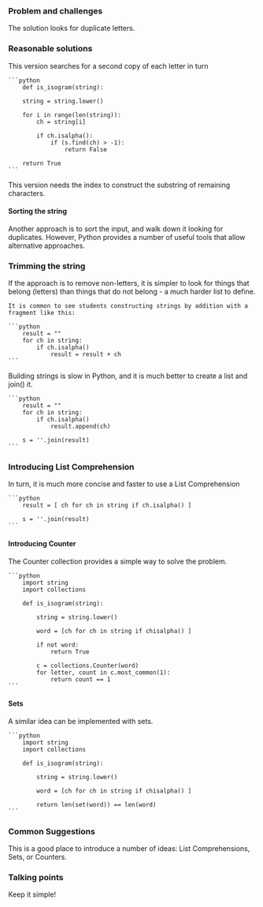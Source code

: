 ### Problem and challenges

The solution looks for duplicate letters.

### Reasonable solutions
	
This version searches for a second copy of each letter in turn
	
	```python
        def is_isogram(string):

        string = string.lower()

        for i in range(len(string)):
            ch = string[i]

            if ch.isalpha():
                if (s.find(ch) > -1):
                    return False

        return True
	```
	
This version needs the index to construct the substring of remaining characters.

#### Sorting the string
    
Another approach is to sort the input, and walk down it looking for
duplicates.  However, Python provides a number of useful tools that allow
alternative approaches.  

### Trimming the string

If the approach is to remove non-letters, it is simpler to look for things that
belong (letters) than things that do not belong - a much harder list to define.

    It is common to see students constructing strings by addition with a
    fragment like this:

	```python
        result = ""
        for ch in string:
            if ch.isalpha()
                result = result + ch
	```

Building strings is slow in Python, and it is much better to create a list and join() it.

	```python
        result = ""
        for ch in string:
            if ch.isalpha()
                result.append(ch)

        s = ''.join(result)
	```

### Introducing List Comprehension

In turn, it is much more concise and faster to use a List Comprehension

	```python
        result = [ ch for ch in string if ch.isalpha() ]

        s = ''.join(result)
	```
#### Introducing Counter

The Counter collection provides a simple way to solve the problem.

	```python
        import string
        import collections

        def is_isogram(string):

            string = string.lower()

            word = [ch for ch in string if chisalpha() ]

            if not word:
                return True

            c = collections.Counter(word)
            for letter, count in c.most_common(1):
                return count == 1
	```

#### Sets

A similar idea can be implemented with sets.

	```python
        import string
        import collections

        def is_isogram(string):

            string = string.lower()

            word = [ch for ch in string if chisalpha() ]

            return len(set(word)) == len(word)
	```

### Common Suggestions

This is a good place to introduce a number of ideas: List Comprehensions, Sets, or Counters.

### Talking points

Keep it simple!
